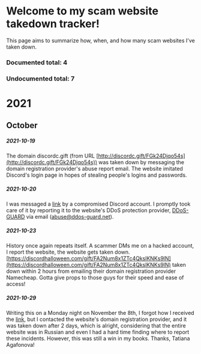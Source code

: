 # Welcome to my scam website takedown tracker!

This page aims to summarize how, when, and how many scam websites I've taken down.

### Documented total: 4
### Undocumented total: 7

# 2021
## October
##### 2021-10-19

The domain discordc.gift (from URL [http://discordc.gift/FGk24Djqo54s](http://discordc.gift/FGk24Djqo54s)) was taken down by messaging the domain registration provider's abuse report email. The website imitated Discord's login page in hopes of stealing people's logins and passwords.

##### 2021-10-20

I was messaged a [link](https://dlscocrd.com/QK8WQq9H67HYfs73) by a compromised Discord account. I promptly took care of it by reporting it to the website's DDoS protection provider, [DDoS-GUARD](https://ddos-guard.net/) via email ([abuse@ddos-guard.net](mailto:abuse@ddos-guard.net)).

##### 2021-10-23

History once again repeats itself. A scammer DMs me on a hacked account, I report the website, the website gets taken down. [https://discordhalloween.com/gift/FA2Num8x1ZTc4QkslKNKs9lN](https://discordhalloween.com/gift/FA2Num8x1ZTc4QkslKNKs9lN) taken down within 2 hours from emailing their domain registration provider Namecheap. Gotta give props to those guys for their speed and ease of access!

##### 2021-10-29

Writing this on a Monday night on November the 8th, I forgot how I received the [link](https://dilscord.com/TGaw6KJtud8FOv9H), but I contacted the website's domain registration provider, and it was taken down after 2 days, which is alright, considering that the entire website was in Russian and even I had a hard time finding where to report these incidents. However, this was still a win in my books. Thanks, Tatiana Agafonova!
